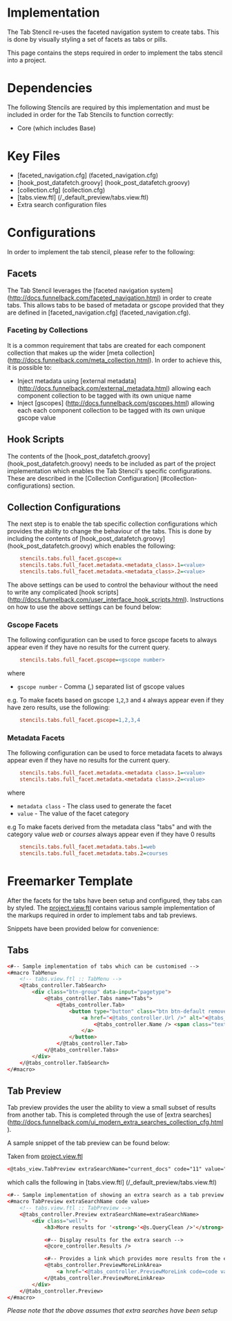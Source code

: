 Implementation
=================

The Tab Stencil re-uses the faceted navigation system to create tabs. This is done by visually styling a set of facets as tabs or pills.

This page contains the steps required in order to implement the tabs stencil into a project.

# Dependencies

The following Stencils are required by this implementation and must be included in order for the Tab Stencils to function correctly:

* Core (which includes Base)

# Key Files

* [faceted_navigation.cfg] (faceted_navigation.cfg)
* [hook_post_datafetch.groovy] (hook_post_datafetch.groovy)
* [collection.cfg] (collection.cfg)
* [tabs.view.ftl] (/_default_preview/tabs.view.ftl)
* Extra search configuration files

# Configurations

In order to implement the tab stencil, please refer to the following:

## Facets

The Tab Stencil leverages the [faceted navigation system] (http://docs.funnelback.com/faceted_navigation.html) in order to create tabs. This allows tabs to be based of metadata or gscope provided that they are defined in [faceted_navigation.cfg] (faceted_navigation.cfg).

### Faceting by Collections

It is a common requirement that tabs are created for each component collection that makes up the wider [meta collection] (http://docs.funnelback.com/meta_collection.html). In order to achieve this, it is possible to:

* Inject metadata using [external metadata] (http://docs.funnelback.com/external_metadata.html) allowing each component collection to be tagged with its own unique name
* Inject [gscopes] (http://docs.funnelback.com/gscopes.html) allowing each each component collection to be tagged with its own unique gscope value

## Hook Scripts

The contents of the [hook_post_datafetch.groovy] (hook_post_datafetch.groovy) needs to be included as part of the project implementation which enables the Tab Stencil's specific configurations. These are described in the [Collection Configuration] (#collection-configurations) section.

## Collection Configurations

The next step is to enable the tab specific collection configurations which provides the ability to change the behaviour of the tabs. This is done by including the contents of [hook_post_datafetch.groovy] (hook_post_datafetch.groovy) which enables the following:

```ini
	stencils.tabs.full_facet.gscope=x
	stencils.tabs.full_facet.metadata.<metadata_class>.1=<value>
	stencils.tabs.full_facet.metadata.<metadata_class>.2=<value>
```

The above settings can be used to control the behaviour without the need to write any complicated [hook scripts] (http://docs.funnelback.com/user_interface_hook_scripts.html). Instructions on how to use the above settings can be found below:

### Gscope Facets

The following configuration can be used to force gscope facets to always appear even if they have no results for the current query.

```ini
	stencils.tabs.full_facet.gscope=<gscope number>
```

where

* ```gscope number``` - Comma (,) separated list of gscope values

e.g. To make facets based on gscope ```1```,```2```,```3``` and ```4``` always appear even if they have zero results, use the following:

```ini
	stencils.tabs.full_facet.gscope=1,2,3,4
```

### Metadata Facets

The following configuration can be used to force metadata facets to always appear even if they have no results for the current query.

```ini
	stencils.tabs.full_facet.metadata.<metadata class>.1=<value>
	stencils.tabs.full_facet.metadata.<metadata class>.2=<value>
```

where

* ```metadata class``` - The class used to generate the facet
* ```value``` - The value of the facet category

e.g To make facets derived from the metadata class "tabs" and with the category value *web* or *courses* always appear even if they have 0 results

```ini
	stencils.tabs.full_facet.metadata.tabs.1=web
	stencils.tabs.full_facet.metadata.tabs.2=courses
```

# Freemarker Template

After the facets for the tabs have been setup and configured, they tabs can by styled. The [project.view.ftl](default_preview/project.view.ftl) contains various sample implementation of the markups required in order to implement tabs and tab previews.

Snippets have been provided below for convenience:

## Tabs

```html
<#-- Sample implementation of tabs which can be customised -->
<#macro TabMenu>
	<!-- tabs.view.ftl :: TabMenu -->
	<@tabs_controller.TabSearch>
		<div class="btn-group" data-input="pagetype">
			<@tabs_controller.Tabs name="Tabs">
				<@tabs_controller.Tab>
					<button type="button" class="btn btn-default remove-outline <@tabs_controller.IsActive>active</@tabs_controller.IsActive> <@tabs_controller.IsDisabled>disabled</@tabs_controller.IsDisabled>">
						<a href="<@tabs_controller.Url />" alt="<@tabs_controller.Name />" title="<@tabs_controller.Name />">
							<@tabs_controller.Name /> <span class="text-muted"> (<@tabs_controller.Count />) </span>
						</a>
					</button>
				</@tabs_controller.Tab>
			</@tabs_controller.Tabs>
		</div>
	</@tabs_controller.TabSearch>
</#macro>
```

## Tab Preview

Tab preview provides the user the ability to view a small subset of results from another tab. This is completed through the use of [extra searches] (http://docs.funnelback.com/ui_modern_extra_searches_collection_cfg.html).

A sample snippet of the tab preview can be found below:

Taken from [project.view.ftl](default_preview/project.view.ftl)

```html
<@tabs_view.TabPreview extraSearchName="current_docs" code="11" value="Current Docs" />
```

which calls the following in [tabs.view.ftl] (/_default_preview/tabs.view.ftl)

```html
<#-- Sample implementation of showing an extra search as a tab preview -->
<#macro TabPreview extraSearchName code value>
	<!-- tabs.view.ftl :: TabPreview -->
	<@tabs_controller.Preview extraSearchName=extraSearchName>
		<div class="well">
			<h3>More results for '<strong>'<@s.QueryClean />'</strong> </h3>

			<#-- Display results for the extra search -->
			<@core_controller.Results />

			<#-- Provides a link which provides more results from the extra search -->
			<@tabs_controller.PreviewMoreLinkArea>
				<a href="<@tabs_controller.PreviewMoreLink code=code value=value />"> <span class="glyphicon glyphicon-plus"></span> More results from this collection</a>
			</@tabs_controller.PreviewMoreLinkArea>
		</div>
	</@tabs_controller.Preview>
</#macro>
```

*Please note that the above assumes that extra searches have been setup*